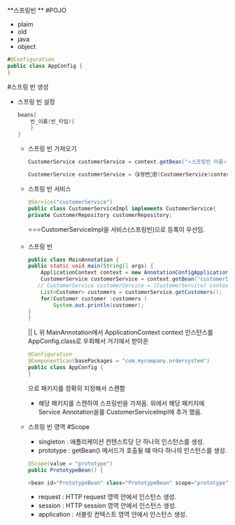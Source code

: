 **스프링빈 **
#POJO
- plaim
- old
- java
- object

```java
#@Configuration
public class AppConfig {
}
```

#스프링 빈 생성
- 스프링 빈 설정
  ```java
  beans{
      빈_이름(빈_타입){
      }
  }
  ```

  - 스프링 빈 가져오기
    ```java
    CustomerService customerService = context.getBean("⭐️스프링빈 이름⭐️", CustomerService.class(⭐️반환할 데이터타입⭐️);

    CustomerService customerService = 😘형변환(CustomerService)context.getBean("⭐️스프링빈 이름⭐️");


  - 스프링 빈 서비스
    ```java
    @Service("customerService")
    public class CustomerServiceImpl implements CustomerService{
    private CustomerRepository customerRepository;

    ```
    ⭐️⭐️⭐️CustomerServiceImpl을 서비스(스프링빈)으로 등록이 우선임.

  - 스프링 빈
    ```java
    public class MainAnnotation {
    public static void main(String[] args) {
        ApplicationContext context = new AnnotationConfigApplicationContext(AppConfig.class);
        CustomerService customerService = context.getBean("customerService", CustomerService.class);
       // CustomerService customerService = (CustomerService) context.getBean("customerService");
        List<Customer> customers = customerService.getCustomers();
        for(Customer customer :customers )
            System.out.println(customer);
    }
    }
    ```

    ||
     L 위 MainAnnotation에서 ApplicationContext context 인스턴스를 AppConfig.class로 우회해서 거기에서 받아온
    ```java
    @Configuration
    @ComponentScan(basePackages = "com.mycompany.ordersystem")
    public class AppConfig {
    }

    ```
    으로 패키지를 정확히 지정해서 스캔함
    - 해당 패키지를 스캔하여 스프링빈을 가져옴. 위에서 해당 패키지에 Service Annotation을를 CustomerServiceImpl에 추가 했음.



  - 스프링 빈 영역
     #Scope
     - singleton : 애플리케이션 컨텐스트당 단 하나의 인스턴스를 생성.
     - prototype : getBean() 메서드가 호출될 떄 마다 하나의 인스턴스를 생성.
     ```java
     @Scope(value = "prototype")
     public PrototypeBean() {

     <bean id="PrototypeBean" class="PrototypeBean" scope="prototype"/>
     ```
       
     - request   : HTTP request 영역 안에서 인스턴스 생성.
     - session   : HTTP session 영역 안에서 인스턴스 생성.
     - application : 서블릿 컨텍스트 영역 안에서 인스턴스 생성.
     
  
    
